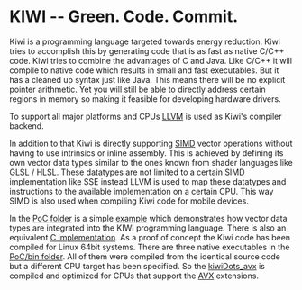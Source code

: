 # KIWI -- Green. Code. Commit.

Kiwi is a programming language targeted towards energy reduction. Kiwi tries to accomplish this
by generating code that is as fast as native C/C++ code. Kiwi tries to combine the advantages of C and
Java. Like C/C++ it will compile to native code which results in small and fast executables. But it
has a cleaned up syntax just like Java. This means there will be no explicit pointer arithmetic. Yet
you will still be able to directly address certain regions in memory so making it feasible for developing
hardware drivers.

To support all major platforms and CPUs [LLVM](http://www.llvm.org) is used as Kiwi's compiler backend. 

In addition to that Kiwi is directly supporting [SIMD](https://de.wikipedia.org/wiki/Streaming_SIMD_Extensions) vector operations without having to use intrinsics
or inline assembly. This is achieved by defining its own vector data types similar to the ones known from
shader languages like GLSL / HLSL. These datatypes are not limited to a certain SIMD implementation like SSE
instead LLVM is used to map these datatypes and instructions to the available implementation on a certain
CPU. This way SIMD is also used when compiling Kiwi code for mobile devices. 

In the [PoC folder](https://github.com/zapmya/Kiwi/tree/master/PoC) is a simple
[example](https://github.com/zapmya/Kiwi/blob/master/PoC/src/dotProduct.kiwi) which
demonstrates how vector data types are integrated into the KIWI programming language. There is also an
equivalent [C implementation](https://github.com/zapmya/Kiwi/blob/master/PoC/src/dotProduct.c). As a proof
 of concept the Kiwi code has been compiled for Linux 64bit systems. There are three native executables
 in the [PoC/bin folder](https://github.com/zapmya/Kiwi/tree/master/PoC/bin). All of them were compiled from the
 identical source code but a different CPU target has been specified. So the [kiwiDots_avx](https://github.com/zapmya/Kiwi/blob/master/PoC/bin/kiwiDots_avx)
 is compiled and optimized for CPUs that support the [AVX](https://de.wikipedia.org/wiki/Advanced_Vector_Extensions) extensions.   
